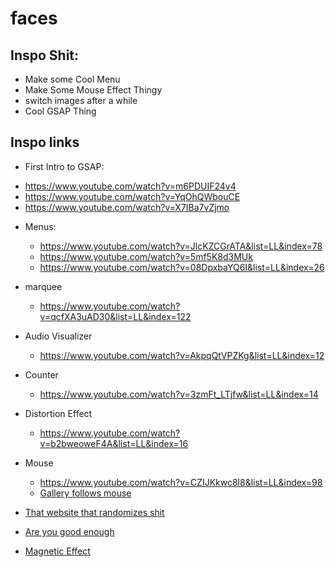# faces

## Inspo Shit:
- Make some Cool Menu
- Make Some Mouse Effect Thingy
- switch images after a while
- Cool GSAP Thing

## Inspo links
- First Intro to GSAP:
 * https://www.youtube.com/watch?v=m6PDUIF24v4
 * https://www.youtube.com/watch?v=YqOhQWbouCE
 * https://www.youtube.com/watch?v=X7IBa7vZjmo
 
- Menus:
    * https://www.youtube.com/watch?v=JlcKZCGrATA&list=LL&index=78
    * https://www.youtube.com/watch?v=5mf5K8d3MUk
    * https://www.youtube.com/watch?v=08DpxbaYQ6I&list=LL&index=26
- marquee
    * https://www.youtube.com/watch?v=qcfXA3uAD30&list=LL&index=122
- Audio Visualizer
    * https://www.youtube.com/watch?v=AkpqQtVPZKg&list=LL&index=12
- Counter
    * https://www.youtube.com/watch?v=3zmFt_LTjfw&list=LL&index=14
- Distortion Effect
    * https://www.youtube.com/watch?v=b2bweoweF4A&list=LL&index=16
- Mouse
    * https://www.youtube.com/watch?v=CZIJKkwc8l8&list=LL&index=98
    * [Gallery follows mouse](https://www.youtube.com/watch?v=Jt3A2lNN2aE&list=LL&index=103)

- [That website that randomizes shit](https://www.youtube.com/watch?v=dhfQnmGXSwU&list=LL&index=104)
- [Are you good enough](https://www.youtube.com/watch?v=6TYkDy54q4E&list=LL&index=105)
- [Magnetic Effect](https://www.youtube.com/watch?v=hJJPgLMj3R8&list=LL&index=121)


